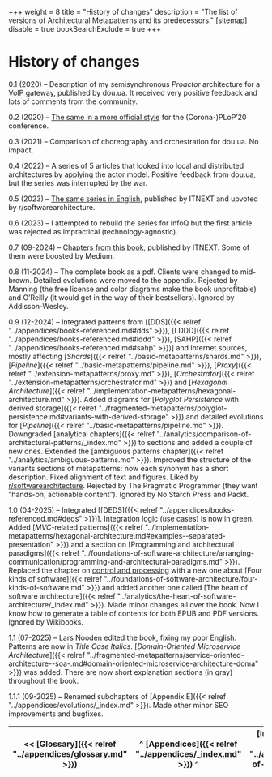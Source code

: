 +++
weight = 8
title = "History of changes"
description = "The list of versions of Architectural Metapatterns and its predecessors."
[sitemap]
  disable = true
bookSearchExclude = true
+++

# History of changes

0\.1 \(2020\) – Description of my semisynchronous *Proactor* architecture for a VoIP gateway, published by dou\.ua\. It received very positive feedback and lots of comments from the community\.

0\.2 \(2020\) – [The same in a more official style](http://www.hillside.net/plop/2020/papers/poltorak.pdf) for the \(Corona\-\)PLoP’20 conference\.

0\.3 \(2021\) – Comparison of choreography and orchestration for dou\.ua\. No impact\.

0\.4 \(2022\) – A series of 5 articles that looked into local and distributed architectures by applying the actor model\. Positive feedback from dou\.ua, but the series was interrupted by the war\.

0\.5 \(2023\) – [The same series in English](https://medium.com/itnext/introduction-to-software-architecture-with-actors-part-1-89de6000e0d3), published by ITNEXT and upvoted by r/softwarearchitecture\.

0\.6 \(2023\) – I attempted to rebuild the series for InfoQ but the first article was rejected as impractical \(technology\-agnostic\)\.

0\.7 \(09\-2024\) – [Chapters from this book](https://medium.com/itnext/the-list-of-architectural-metapatterns-ed64d8ba125d), published by ITNEXT\. Some of them were boosted by Medium\.

0\.8 \(11\-2024\) – The complete book as a pdf\. Clients were changed to mid\-brown\. Detailed evolutions were moved to the appendix\. Rejected by Manning \(the free license and color diagrams make the book unprofitable\) and O’Reilly \(it would get in the way of their bestsellers\)\. Ignored by Addisson\-Wesley\.

0\.9 \(12\-2024\) – Integrated patterns from \[[DDS]({{< relref "../appendices/books-referenced.md#dds" >}}), [LDDD]({{< relref "../appendices/books-referenced.md#lddd" >}}), [SAHP]({{< relref "../appendices/books-referenced.md#sahp" >}})\] and Internet sources, mostly affecting [*Shards*]({{< relref "../basic-metapatterns/shards.md" >}}), [*Pipeline*]({{< relref "../basic-metapatterns/pipeline.md" >}}), [*Proxy*]({{< relref "../extension-metapatterns/proxy.md" >}}), [*Orchestrator*]({{< relref "../extension-metapatterns/orchestrator.md" >}}) and [*Hexagonal Architecture*]({{< relref "../implementation-metapatterns/hexagonal-architecture.md" >}})\. Added diagrams for [*Polyglot Persistence* with derived storage]({{< relref "../fragmented-metapatterns/polyglot-persistence.md#variants-with-derived-storage" >}}) and detailed evolutions for [*Pipeline*]({{< relref "../basic-metapatterns/pipeline.md" >}})\. Downgraded [analytical chapters]({{< relref "../analytics/comparison-of-architectural-patterns/_index.md" >}}) to sections and added a couple of new ones\. Extended the [ambiguous patterns chapter]({{< relref "../analytics/ambiguous-patterns.md" >}})\. Improved the structure of the variants sections of metapatterns: now each synonym has a short description\. Fixed alignment of text and figures\. Liked by [r/softwarearchitecture](https://www.reddit.com/r/softwarearchitecture/comments/1hi377v/free_book_architectural_metapatterns_the_pattern/)\. Rejected by The Pragmatic Programmer \(they want “hands\-on, actionable content”\)\. Ignored by No Starch Press and Packt\.

1\.0 \(04\-2025\) – Integrated \[[DEDS]({{< relref "../appendices/books-referenced.md#deds" >}})\]\. Integration logic \(use cases\) is now in green\. Added [*MVC*\-related patterns]({{< relref "../implementation-metapatterns/hexagonal-architecture.md#examples--separated-presentation" >}}) and a section on [Programming and architectural paradigms]({{< relref "../foundations-of-software-architecture/arranging-communication/programming-and-architectural-paradigms.md" >}})\. Replaced the chapter on [control and processing](https://medium.com/itnext/control-and-processing-software-9011fee8bc66) with a new one about [Four kinds of software]({{< relref "../foundations-of-software-architecture/four-kinds-of-software.md" >}}) and added another one called [The heart of software architecture]({{< relref "../analytics/the-heart-of-software-architecture/_index.md" >}})\. Made minor changes all over the book\. Now I know how to generate a table of contents for both EPUB and PDF versions\. Ignored by Wikibooks\.

1\.1 \(07\-2025\) – Lars Noodén edited the book, fixing my poor English\. Patterns are now in *Title Case Italics*\. [*Domain\-Oriented Microservice Architecture*]({{< relref "../fragmented-metapatterns/service-oriented-architecture--soa-.md#domain-oriented-microservice-architecture-doma" >}}) was added\. There are now short explanation sections \(in gray\) throughout the book\.

1\.1\.1 \(09\-2025\) – Renamed subchapters of [Appendix E]({{< relref "../appendices/evolutions/_index.md" >}})\. Made other minor SEO improvements and bugfixes\.

<nav>

| \<\< [Glossary]({{< relref "../appendices/glossary.md" >}}) | ^ [Appendices]({{< relref "../appendices/_index.md" >}}) ^ | [Index of patterns]({{< relref "../appendices/index-of-patterns.md" >}}) \>\> |
| --- | --- | --- |

</nav>